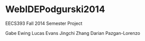 WebIDEPodgurski2014
===================

EECS393 Fall 2014 Semester Project

<include description of software>

Gabe Ewing
Lucas Evans
Jingchi Zhang
Darian Pazgan-Lorenzo
